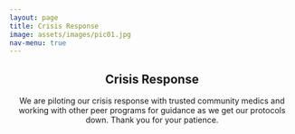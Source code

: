 ```yaml
---
layout: page
title: Crisis Response
image: assets/images/pic01.jpg
nav-menu: true
---
```


<!-- Main -->
<div id="main" class="alt" style="max-width: 800px;margin:auto;">

<!-- One -->
<section id="one">
	<div class="inner">
		<header class="major">
			<h1>Crisis Response</h1>
			<p>We are piloting our crisis response with trusted community medics and working with other peer programs for guidance as we get our protocols down. Thank you for your patience.</p>
		</header>
	</div>

</section>

</div>
